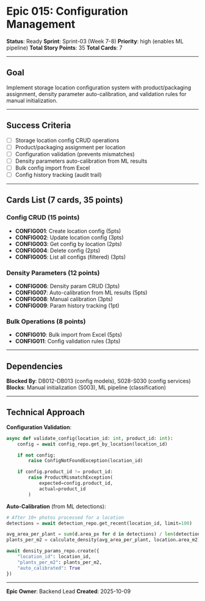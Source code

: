 # Epic 015: Configuration Management

**Status**: Ready
**Sprint**: Sprint-03 (Week 7-8)
**Priority**: high (enables ML pipeline)
**Total Story Points**: 35
**Total Cards**: 7

---

## Goal

Implement storage location configuration system with product/packaging assignment, density parameter auto-calibration, and validation rules for manual initialization.

---

## Success Criteria

- [ ] Storage location config CRUD operations
- [ ] Product/packaging assignment per location
- [ ] Configuration validation (prevents mismatches)
- [ ] Density parameters auto-calibration from ML results
- [ ] Bulk config import from Excel
- [ ] Config history tracking (audit trail)

---

## Cards List (7 cards, 35 points)

### Config CRUD (15 points)
- **CONFIG001**: Create location config (5pts)
- **CONFIG002**: Update location config (3pts)
- **CONFIG003**: Get config by location (2pts)
- **CONFIG004**: Delete config (2pts)
- **CONFIG005**: List all configs (filtered) (3pts)

### Density Parameters (12 points)
- **CONFIG006**: Density param CRUD (3pts)
- **CONFIG007**: Auto-calibration from ML results (5pts)
- **CONFIG008**: Manual calibration (3pts)
- **CONFIG009**: Param history tracking (1pt)

### Bulk Operations (8 points)
- **CONFIG010**: Bulk import from Excel (5pts)
- **CONFIG011**: Config validation rules (3pts)

---

## Dependencies

**Blocked By**: DB012-DB013 (config models), S028-S030 (config services)
**Blocks**: Manual initialization (S003), ML pipeline (classification)

---

## Technical Approach

**Configuration Validation**:
```python
async def validate_config(location_id: int, product_id: int):
    config = await config_repo.get_by_location(location_id)

    if not config:
        raise ConfigNotFoundException(location_id)

    if config.product_id != product_id:
        raise ProductMismatchException(
            expected=config.product_id,
            actual=product_id
        )
```

**Auto-Calibration** (from ML detections):
```python
# After 10+ photos processed for a location
detections = await detection_repo.get_recent(location_id, limit=100)

avg_area_per_plant = sum(d.area_px for d in detections) / len(detections)
plants_per_m2 = calculate_density(avg_area_per_plant, location.area_m2)

await density_params_repo.create({
    "location_id": location_id,
    "plants_per_m2": plants_per_m2,
    "auto_calibrated": True
})
```

---

**Epic Owner**: Backend Lead
**Created**: 2025-10-09

